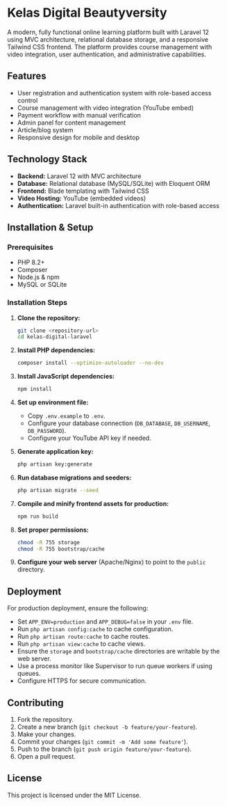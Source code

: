 # Kelas Digital Beautyversity

A modern, fully functional online learning platform built with Laravel 12 using MVC architecture, relational database storage, and a responsive Tailwind CSS frontend. The platform provides course management with video integration, user authentication, and administrative capabilities.

## Features

-   User registration and authentication system with role-based access control
-   Course management with video integration (YouTube embed)
-   Payment workflow with manual verification
-   Admin panel for content management
-   Article/blog system
-   Responsive design for mobile and desktop

## Technology Stack

-   **Backend:** Laravel 12 with MVC architecture
-   **Database:** Relational database (MySQL/SQLite) with Eloquent ORM
-   **Frontend:** Blade templating with Tailwind CSS
-   **Video Hosting:** YouTube (embedded videos)
-   **Authentication:** Laravel built-in authentication with role-based access

## Installation & Setup

### Prerequisites

-   PHP 8.2+
-   Composer
-   Node.js & npm
-   MySQL or SQLite

### Installation Steps

1.  **Clone the repository:**
    ```bash
    git clone <repository-url>
    cd kelas-digital-laravel
    ```

2.  **Install PHP dependencies:**
    ```bash
    composer install --optimize-autoloader --no-dev
    ```

3. **Install JavaScript dependencies:**
    ```bash
    npm install
    ```

4.  **Set up environment file:**
    -   Copy `.env.example` to `.env`.
    -   Configure your database connection (`DB_DATABASE`, `DB_USERNAME`, `DB_PASSWORD`).
    -   Configure your YouTube API key if needed.

5.  **Generate application key:**
    ```bash
    php artisan key:generate
    ```

6.  **Run database migrations and seeders:**
    ```bash
    php artisan migrate --seed
    ```

7.  **Compile and minify frontend assets for production:**
    ```bash
    npm run build
    ```

8.  **Set proper permissions:**
    ```bash
    chmod -R 755 storage
    chmod -R 755 bootstrap/cache
    ```

9. **Configure your web server** (Apache/Nginx) to point to the `public` directory.

## Deployment

For production deployment, ensure the following:

-   Set `APP_ENV=production` and `APP_DEBUG=false` in your `.env` file.
-   Run `php artisan config:cache` to cache configuration.
-   Run `php artisan route:cache` to cache routes.
-   Run `php artisan view:cache` to cache views.
-   Ensure the `storage` and `bootstrap/cache` directories are writable by the web server.
-   Use a process monitor like Supervisor to run queue workers if using queues.
-   Configure HTTPS for secure communication.

## Contributing

1.  Fork the repository.
2.  Create a new branch (`git checkout -b feature/your-feature`).
3.  Make your changes.
4.  Commit your changes (`git commit -m 'Add some feature'`).
5.  Push to the branch (`git push origin feature/your-feature`).
6.  Open a pull request.

## License

This project is licensed under the MIT License.
